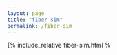 ```yaml
---
layout: page
title: "fiber-sim"
permalink: /fiber-sim
---
```


{% include_relative fiber-sim.html %
